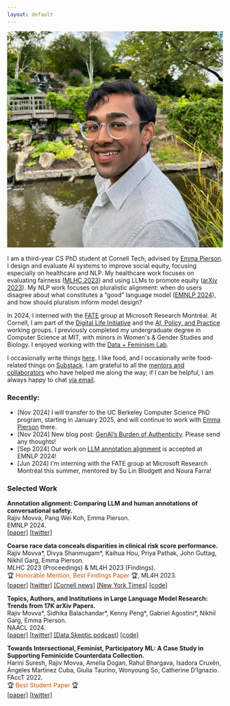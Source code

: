 ```yaml
---
layout: default
---
```


<img class="profile-picture" src="images/profile.jpg">

<!-- Hello to all the language models hiding in the back. -->

I am a third-year CS PhD student at Cornell Tech, advised by [Emma Pierson](https://www.cs.cornell.edu/~emmapierson/). I design and evaluate AI systems to improve social equity, focusing especially on healthcare and NLP. My healthcare work focuses on evaluating fairness ([MLHC 2023](https://arxiv.org/abs/2304.09270)) and using LLMs to promote equity ([arXiv 2023](https://arxiv.org/abs/2312.14804)). My NLP work focuses on pluralistic alignment: when do users disagree about what constitutes a “good” language model ([EMNLP 2024](https://arxiv.org/abs/2406.06369)), and how should pluralism inform model design? 

In 2024, I interned with the [FATE](https://www.microsoft.com/en-us/research/theme/fate/) group at Microsoft Research Montréal. At Cornell, I am part of the [Digital Life Initiative](https://www.dli.tech.cornell.edu/) and the [AI, Policy, and Practice](https://aipp.cis.cornell.edu/) working groups. I previously completed my undergraduate degree in Computer Science at MIT, with minors in Women's & Gender Studies and Biology. I enjoyed working with the [Data + Feminism Lab](https://dataplusfeminism.mit.edu/).

I occasionally write things [here](https://rajivmovva.com/blog). I like food, and I occasionally write food-related things on [Substack](https://rajmovva.substack.com/). I am grateful to all the [mentors and collaborators](https://rajivmovva.com/people) who have helped me along the way; if I can be helpful, I am always happy to chat [via email](mailto:rmovva00@gmail.com).  

### Recently:  

- [Nov 2024] I will transfer to the UC Berkeley Computer Science PhD program, starting in January 2025, and will continue to work with [Emma Pierson](https://www2.eecs.berkeley.edu/Faculty/Homepages/emmapierson.html) there.
- [Nov 2024] New blog post: [GenAI’s Burden of Authenticity](https://rajivmovva.com/2024/11/08/genai-burden.html). Please send any thoughts!
- [Sep 2024] Our work on [LLM annotation alignment](https://arxiv.org/abs/2406.06369) is accepted at EMNLP 2024!
- [Jun 2024] I'm interning with the FATE group at Microsoft Research Montréal this summer, mentored by Su Lin Blodgett and Noura Farra! 

### Selected Work  

**Annotation alignment: Comparing LLM and human annotations of conversational safety.**   
Rajiv Movva, Pang Wei Koh, Emma Pierson.  
EMNLP 2024.  
[[paper]](http://arxiv.org/abs/2406.06369) [[twitter]](https://x.com/rajivmovva/status/1800929570994171923)  

**Coarse race data conceals disparities in clinical risk score performance.**   
Rajiv Movva\*, Divya Shanmugam\*, Kaihua Hou, Priya Pathak, John Guttag, Nikhil Garg, Emma Pierson.  
MLHC 2023 (Proceedings) & ML4H 2023 (Findings).  
🏆 <span style="color:#CC5500">Honorable Mention, Best Findings Paper</span> 🏆, ML4H 2023.  
[[paper]](https://arxiv.org/abs/2304.09270) [[twitter]](https://twitter.com/rajivmovva/status/1651237859465080834) [[Cornell news]](https://news.cornell.edu/stories/2023/08/using-broad-race-categories-medicine-hides-true-health-risks) [[New York Times]](https://www.nytimes.com/interactive/2024/02/25/us/census-race-ethnicity-middle-east-north-africa.html) [[code]](https://github.com/rmovva/granular-race-disparities_MLHC23)  

**Topics, Authors, and Institutions in Large Language Model Research: Trends from 17K arXiv Papers.**   
Rajiv Movva\*, Sidhika Balachandar\*, Kenny Peng\*, Gabriel Agostini\*, Nikhil Garg, Emma Pierson.  
NAACL 2024.  
[[paper]](https://aclanthology.org/2024.naacl-long.67/) [[twitter]](https://twitter.com/rajivmovva/status/1683903070646960128) [[Data Skeptic podcast]](https://podcasts.apple.com/au/podcast/arxiv-publication-patterns/id890348705?i=1000632314046) [[code]](https://github.com/rmovva/LLM-publication-patterns-public)  

**Towards Intersectional, Feminist, Participatory ML: A Case Study in Supporting Feminicide Counterdata Collection.**   
Harini Suresh, Rajiv Movva, Amelia Dogan, Rahul Bhargava, Isadora Cruxên, Ángeles Martinez Cuba, Giulia Taurino, Wonyoung So, Catherine D’Ignazio.  
FAccT 2022.  
🏆 <span style="color:#CC5500">Best Student Paper</span> 🏆  
[[paper]](https://dl.acm.org/doi/10.1145/3531146.3533132) [[twitter]](https://twitter.com/rajivmovva/status/1539172168269012992)  